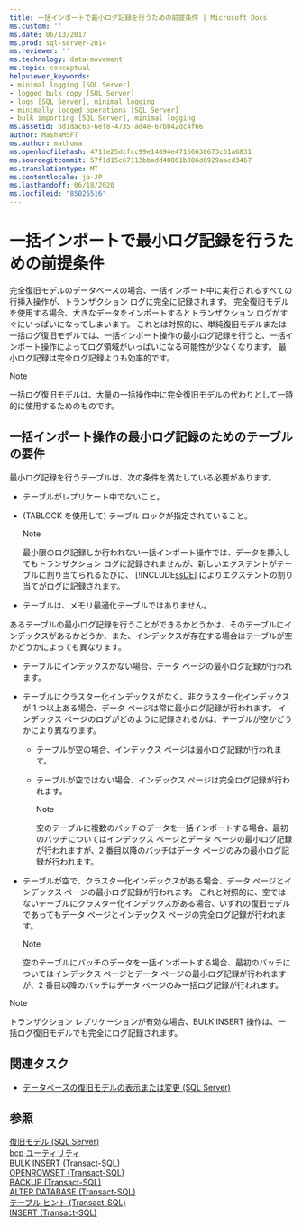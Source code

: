 ```yaml
---
title: 一括インポートで最小ログ記録を行うための前提条件 | Microsoft Docs
ms.custom: ''
ms.date: 06/13/2017
ms.prod: sql-server-2014
ms.reviewer: ''
ms.technology: data-movement
ms.topic: conceptual
helpviewer_keywords:
- minimal logging [SQL Server]
- logged bulk copy [SQL Server]
- logs [SQL Server], minimal logging
- minimally logged operations [SQL Server]
- bulk importing [SQL Server], minimal logging
ms.assetid: bd1dac6b-6ef8-4735-ad4e-67bb42dc4f66
author: MashaMSFT
ms.author: mathoma
ms.openlocfilehash: 4711e25dcfcc99e14894e47166638673c61a6831
ms.sourcegitcommit: 57f1d15c67113bbadd40861b886d6929aacd3467
ms.translationtype: MT
ms.contentlocale: ja-JP
ms.lasthandoff: 06/18/2020
ms.locfileid: "85026516"
---
```

# <a name="prerequisites-for-minimal-logging-in-bulk-import"></a>一括インポートで最小ログ記録を行うための前提条件
  完全復旧モデルのデータベースの場合、一括インポート中に実行されるすべての行挿入操作が、トランザクション ログに完全に記録されます。 完全復旧モデルを使用する場合、大きなデータをインポートするとトランザクション ログがすぐにいっぱいになってしまいます。 これとは対照的に、単純復旧モデルまたは一括ログ復旧モデルでは、一括インポート操作の最小ログ記録を行うと、一括インポート操作によってログ領域がいっぱいになる可能性が少なくなります。 最小ログ記録は完全ログ記録よりも効率的です。  
  
> [!NOTE]  
>  一括ログ復旧モデルは、大量の一括操作中に完全復旧モデルの代わりとして一時的に使用するためのものです。  
  
## <a name="table-requirements-for-minimally-logging-bulk-import-operations"></a>一括インポート操作の最小ログ記録のためのテーブルの要件  
 最小ログ記録を行うテーブルは、次の条件を満たしている必要があります。  
  
-   テーブルがレプリケート中でないこと。  
  
-   (TABLOCK を使用して) テーブル ロックが指定されていること。  
  
    > [!NOTE]  
    >  最小限のログ記録しか行われない一括インポート操作では、データを挿入してもトランザクション ログに記録されませんが、新しいエクステントがテーブルに割り当てられるたびに、 [!INCLUDE[ssDE](../../includes/ssde-md.md)] によりエクステントの割り当てがログに記録されます。  
  
-   テーブルは、メモリ最適化テーブルではありません。  
  
 あるテーブルの最小ログ記録を行うことができるかどうかは、そのテーブルにインデックスがあるかどうか、また、インデックスが存在する場合はテーブルが空かどうかによっても異なります。  
  
-   テーブルにインデックスがない場合、データ ページの最小ログ記録が行われます。  
  
-   テーブルにクラスター化インデックスがなく、非クラスター化インデックスが 1 つ以上ある場合、データ ページは常に最小ログ記録が行われます。 インデックス ページのログがどのように記録されるかは、テーブルが空かどうかにより異なります。  
  
    -   テーブルが空の場合、インデックス ページは最小ログ記録が行われます。  
  
    -   テーブルが空ではない場合、インデックス ページは完全ログ記録が行われます。  
  
        > [!NOTE]  
        >  空のテーブルに複数のバッチのデータを一括インポートする場合、最初のバッチについてはインデックス ページとデータ ページの最小ログ記録が行われますが、2 番目以降のバッチはデータ ページのみの最小ログ記録が行われます。  
  
-   テーブルが空で、クラスター化インデックスがある場合、データ ページとインデックス ページの最小ログ記録が行われます。 これと対照的に、空ではないテーブルにクラスター化インデックスがある場合、いずれの復旧モデルであってもデータ ページとインデックス ページの完全ログ記録が行われます。  
  
    > [!NOTE]  
    >  空のテーブルにバッチのデータを一括インポートする場合、最初のバッチについてはインデックス ページとデータ ページの最小ログ記録が行われますが、2 番目以降のバッチはデータ ページのみ一括ログ記録が行われます。  
  
> [!NOTE]  
>  トランザクション レプリケーションが有効な場合、BULK INSERT 操作は、一括ログ復旧モデルでも完全にログ記録されます。  
  
##  <a name="related-tasks"></a><a name="RelatedTasks"></a> 関連タスク  
  
-   [データベースの復旧モデルの表示または変更 &#40;SQL Server&#41;](../backup-restore/view-or-change-the-recovery-model-of-a-database-sql-server.md)  
  

  
## <a name="see-also"></a>参照  
 [復旧モデル &#40;SQL Server&#41;](../backup-restore/recovery-models-sql-server.md)   
 [bcp ユーティリティ](../../tools/bcp-utility.md)   
 [BULK INSERT &#40;Transact-SQL&#41;](/sql/t-sql/statements/bulk-insert-transact-sql)   
 [OPENROWSET &#40;Transact-SQL&#41;](/sql/t-sql/functions/openrowset-transact-sql)   
 [BACKUP &#40;Transact-SQL&#41;](/sql/t-sql/statements/backup-transact-sql)   
 [ALTER DATABASE &#40;Transact-SQL&#41;](/sql/t-sql/statements/alter-database-transact-sql)   
 [テーブル ヒント &#40;Transact-SQL&#41;](/sql/t-sql/queries/hints-transact-sql-table)   
 [INSERT &#40;Transact-SQL&#41;](/sql/t-sql/statements/insert-transact-sql)  
  
  
